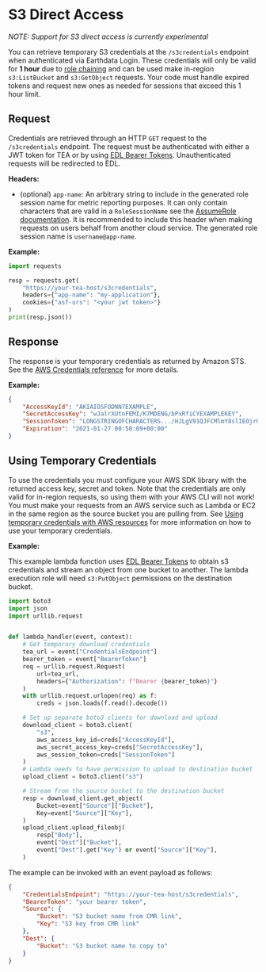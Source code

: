 # S3 Direct Access

*NOTE: Support for S3 direct access is currently experimental*

You can retrieve temporary S3 credentials at the `/s3credentials` endpoint when
authenticated via Earthdata Login. These credentials will only be valid for
**1 hour** due to
[role chaining](https://docs.aws.amazon.com/IAM/latest/UserGuide/id_roles_terms-and-concepts.html)
and can be used make in-region `s3:ListBucket` and `s3:GetObject` requests.
Your code must handle expired tokens and request new ones as needed
for sessions that exceed this 1 hour limit.

## Request

Credentials are retrieved through an HTTP `GET` request to the `/s3credentials`
endpoint. The request must be authenticated with either a JWT token for TEA or
by using
[EDL Bearer Tokens](https://urs.earthdata.nasa.gov/documentation/for_users/user_token).
Unauthenticated requests will be redirected to EDL.

**Headers:**

* (optional) `app-name`: An arbitrary string to include in the generated role
  session name for metric reporting purposes. It can only contain characters
  that are valid in a `RoleSessionName` see the
  [AssumeRole documentation](https://docs.aws.amazon.com/STS/latest/APIReference/API_AssumeRole.html#API_AssumeRole_RequestParameters).
  It is recommended to include this header when making requests on users behalf
  from another cloud service. The generated role session name is
  `username@app-name`.

**Example:**
```python
import requests

resp = requests.get(
    "https://your-tea-host/s3credentials",
    headers={"app-name": "my-application"},
    cookies={"asf-urs": "<your jwt token>"}
)
print(resp.json())
```

## Response

The response is your temporary credentials as returned by Amazon STS. See the
[AWS Credentials reference](https://docs.aws.amazon.com/STS/latest/APIReference/API_Credentials.html) for more details.

**Example:**
```json
{
    "AccessKeyId": "AKIAIOSFODNN7EXAMPLE",
    "SecretAccessKey": "wJalrXUtnFEMI/K7MDENG/bPxRfiCYEXAMPLEKEY",
    "SessionToken": "LONGSTRINGOFCHARACTERS.../HJLgV91QJFCMlmY8slIEOjrOChLQYmzAqrb5U1ekoQAK6f86HKJFTT2dONzPgmJN9ZvW5DBwt6XUxC9HAQ0LDPEYEwbjGVKkzSNQh/",
    "Expiration": "2021-01-27 00:50:09+00:00"
}
```

## Using Temporary Credentials

To use the credentials you must configure your AWS SDK library with the
returned access key, secret and token. Note that the credentials are only valid
for in-region requests, so using them with your AWS CLI will not work! You must
make your requests from an AWS service such as Lambda or EC2 in the same region
as the source bucket you are pulling from. See
[Using temporary credentials with AWS resources](https://docs.aws.amazon.com/IAM/latest/UserGuide/id_credentials_temp_use-resources.html)
for more information on how to use your temporary credentials.

**Example:**

This example lambda function uses
[EDL Bearer Tokens](https://urs.earthdata.nasa.gov/documentation/for_users/user_token)
to obtain s3 credentials and stream an object from one bucket to another. The
lambda execution role will need `s3:PutObject` permissions on the destination
bucket.


```python
import boto3
import json
import urllib.request


def lambda_handler(event, context):
    # Get temporary download credentials
    tea_url = event["CredentialsEndpoint"]
    bearer_token = event["BearerToken"]
    req = urllib.request.Request(
        url=tea_url,
        headers={"Authorization": f"Bearer {bearer_token}"}
    )
    with urllib.request.urlopen(req) as f:
        creds = json.loads(f.read().decode())

    # Set up separate boto3 clients for download and upload
    download_client = boto3.client(
        "s3",
        aws_access_key_id=creds["AccessKeyId"],
        aws_secret_access_key=creds["SecretAccessKey"],
        aws_session_token=creds["SessionToken"]
    )
    # Lambda needs to have permission to upload to destination bucket
    upload_client = boto3.client("s3")

    # Stream from the source bucket to the destination bucket
    resp = download_client.get_object(
        Bucket=event["Source"]["Bucket"],
        Key=event["Source"]["Key"],
    )
    upload_client.upload_fileobj(
        resp["Body"],
        event["Dest"]["Bucket"],
        event["Dest"].get("Key") or event["Source"]["Key"],
    )
```

The example can be invoked with an event payload as follows:

```json
{
    "CredentialsEndpoint": "https://your-tea-host/s3credentials",
    "BearerToken": "your bearer token",
    "Source": {
        "Bucket": "S3 bucket name from CMR link",
        "Key": "S3 key from CMR link"
    },
    "Dest": {
        "Bucket": "S3 bucket name to copy to"
    }
}
```
